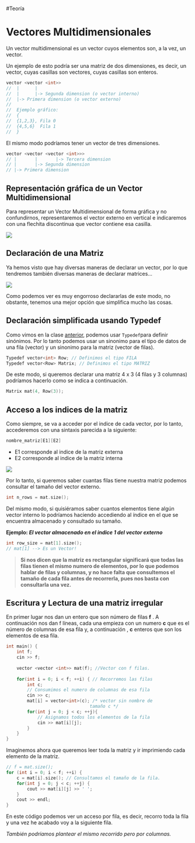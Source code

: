 #Teoría 
# Vectores Multidimensionales
Un vector multidimensional es un vector cuyos elementos son, a la vez, un
vector.

Un ejemplo de esto podría ser una matriz de dos dimensiones, es decir, un vector, cuyas casillas son vectores, cuyas casillas son enteros.

```cpp
vector <vector <int>>
//  |      |
//  |      |-> Segunda dimension (o vector interno)
//  |-> Primera dimension (o vector externo)
//
//  Ejemplo gráfico:
//  {
//	{1,2,3}, Fila 0
//	{4,5,6}  Fila 1
//  }
```

El mismo modo podríamos tener un vector de tres dimensiones.

```cpp
vector <vector <vector <int>>>
// |       |       |-> Tercera dimension
// |       |-> Segunda dimension
// |-> Primera dimension
```

## Representación gráfica de un Vector Multidimensional
Para representar un Vector Multidimensional de forma gráfica y no confundirnos, representaremos el vector externo en vertical e indicaremos con una flechita discontinua que vector contiene esa casilla.

![](Rep.Grafica_VectorMulti.png)

## Declaración de una Matriz
Ya hemos visto que hay diversas maneras de declarar un vector, por lo que tendremos también diversas maneras de declarar matrices...

![](Declaracion_Matrices.png)

Como podemos ver es muy engorroso declararlas de este modo, no obstante, tenemos una mejor opción que simplifica mucho las cosas.

## Declaración simplificada usando Typedef
Como vimos en la clase [anterior](PRO1%20T%20-%20Clase%209.md), podemos usar ```Typedef```para definir sinónimos. Por lo tanto podemos usar un sinonimo para el tipo de datos de una fila (vector) y un sinonimo para la matriz (vector de filas).

```cpp
Typedef vector<int> Row; // Definimos el tipo FILA
Typedef vector<Row> Matrix; // Definimos el tipo MATRIZ
```

De este modo, si queremos declarar una matriz 4 x 3 (4 filas y 3 columnas) podríamos hacerlo como se indica a continuación.

```cpp
Matrix mat(4, Row(3));
```

## Acceso a los indices de la matriz
Como siempre, se va a acceder por el indice de cada vector, por lo tanto, accederemos con una sintaxis parecida a la siguiente:
```cpp
nombre_matriz[E1][E2]
```

* E1 corresponde al indice de la matriz externa
* E2 corresponde al indice de la matriz interna

![](Indices_Matriz.png)

Por lo tanto, si queremos saber cuantas filas tiene nuestra matriz podemos consultar el tamaño del vector externo.
```cpp
int n_rows = mat.size();
```

Del mismo modo, si quisiéramos saber cuantos elementos tiene algún vector interno lo podríamos haciendo accediendo al índice en el que se encuentra almacenado y consultado su tamaño.

**Ejemplo: *El vector almacenado en el indice 1 del vector externo***
```cpp
int row_size = mat[1].size();
// mat[1] --> Es un Vector!
```

>**Si nos dicen que la matriz es rectangular significará que todas las filas tienen el mismo numero de elementos, por lo que podemos hablar de filas y columnas, y no hace falta que consultemos el tamaño de cada fila antes de recorrerla, pues nos basta con consultarla una vez.**

## Escritura y Lectura de una matriz irregular

En primer lugar nos dan un entero que son número de filas **f** . A continuación nos dan f líneas, cada una empieza con un numero **c** que es el número de columnas de esa fila y, a continuación , **c** enteros que son los elementos de esa fila.

```cpp
int main() {
	int f;
	cin >> f;
	
	vector <vector <int>> mat(f); //Vector con f filas.
	
	for(int i = 0; i < f; ++i) { // Recorremos las filas
		int c;
		// Consumimos el numero de columnas de esa fila
		cin >> c;
		mat[i] = vector<int>(c); /* vector sin nombre de
								tamaño c */
		for(int j = 0; j < c; ++j){
			// Asignamos todos los elementos de la fila
			cin >> mat[i][j];
		}
	}
}
```

Imaginemos ahora que queremos leer toda la matriz y ir imprimiendo cada elemento de la matriz.

```cpp
// f = mat.size(); 
for (int i = 0; i < f; ++i) {
	c = mat[i].size(); // Consultamos el tamaño de la fila.
	for(int j = 0; j < c; ++j) {
		cout >> mat[i][j] >> ' ';
	}
	cout >> endl;
}
```

En este código podemos ver un acceso por fila, es decir, recorro toda la fila y una vez he acabado voy a la siguiente fila.

*También podríamos plantear el mismo recorrido pero por columnas.*
